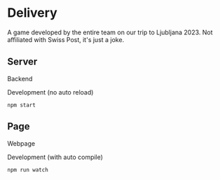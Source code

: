 # Delivery
A game developed by the entire team on our trip to Ljubljana 2023.
Not affiliated with Swiss Post, it's just a joke.

## Server
Backend

Development (no auto reload)
```
npm start
```

## Page
Webpage

Development (with auto compile)
```
npm run watch
```